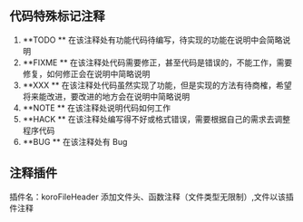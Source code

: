 ## 代码特殊标记注释

1. **TODO ** 在该注释处有功能代码待编写，待实现的功能在说明中会简略说明
2. **FIXME ** 在该注释处代码需要修正，甚至代码是错误的，不能工作，需要修复，如何修正会在说明中简略说明
3. **XXX ** 在该注释处代码虽然实现了功能，但是实现的方法有待商榷，希望将来能改进，要改进的地方会在说明中简略说明
4. **NOTE ** 在该注释处说明代码如何工作
5. **HACK ** 在该注释处编写得不好或格式错误，需要根据自己的需求去调整程序代码
6. **BUG ** 在该注释处有 Bug


## 注释插件

 插件名：koroFileHeader  添加文件头、函数注释（文件类型无限制）,文件以该插件注释
